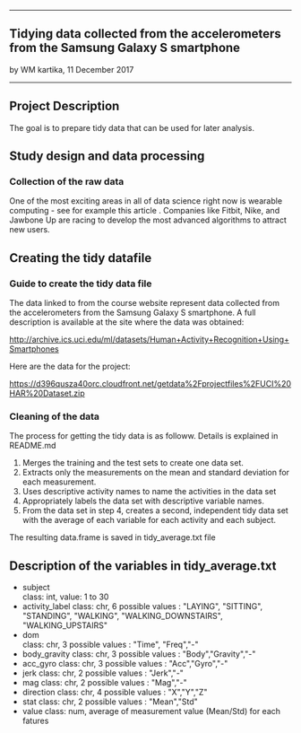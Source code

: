 
---
## Tidying data collected from the accelerometers from the Samsung Galaxy S smartphone
by WM kartika, 11 December 2017

---

## Project Description
The goal is to prepare tidy data that can be used for later analysis.

## Study design and data processing

### Collection of the raw data
One of the most exciting areas in all of data science right now is wearable computing - see for example this article . 
Companies like Fitbit, Nike, and Jawbone Up are racing to develop the most advanced algorithms to attract new users. 


## Creating the tidy datafile

### Guide to create the tidy data file
The data linked to from the course website represent data collected from the accelerometers from the Samsung Galaxy S smartphone. 
A full description is available at the site where the data was obtained:

http://archive.ics.uci.edu/ml/datasets/Human+Activity+Recognition+Using+Smartphones

Here are the data for the project:

https://d396qusza40orc.cloudfront.net/getdata%2Fprojectfiles%2FUCI%20HAR%20Dataset.zip


### Cleaning of the data
The process for getting the tidy data is as followw. Details is explained in README.md
1. Merges the training and the test sets to create one data set.
2. Extracts only the measurements on the mean and standard deviation for each measurement.
3. Uses descriptive activity names to name the activities in the data set
4. Appropriately labels the data set with descriptive variable names.
5. From the data set in step 4, creates a second, independent tidy data set with the average of each variable for each activity and each subject. 

The resulting data.frame is saved in tidy_average.txt file

## Description of the variables in  tidy_average.txt

- subject       
class: int,  value: 1 to 30 <br>
- activity_label
class: chr,  6 possible values : "LAYING", "SITTING", "STANDING", "WALKING", "WALKING_DOWNSTAIRS", "WALKING_UPSTAIRS" <br>
- dom           
class: chr,  3 possible values : "Time", "Freq","-" <br>
- body_gravity
class: chr,  3 possible values : "Body","Gravity","-" <br>
- acc_gyro
class: chr,  3 possible values : "Acc","Gyro","-" <br>
- jerk
class: chr,  2 possible values : "Jerk","-" <br>
- mag
class: chr,  2 possible values : "Mag","-" <br>
- direction
class: chr,  4 possible values : "X","Y","Z" <br>
- stat
class: chr,  2 possible values : "Mean","Std" <br>
- value
class: num,  average of measurement value (Mean/Std) for each fatures <br>




